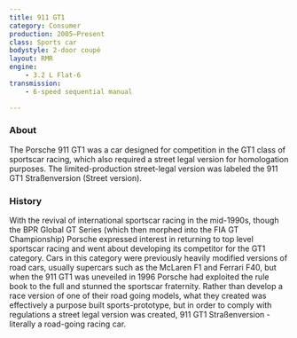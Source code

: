 ```yaml
---
title: 911 GT1
category: Consumer
production: 2005–Present
class: Sports car
bodystyle: 2-door coupé
layout: RMR
engine:
	- 3.2 L Flat-6
transmission:
	- 6-speed sequential manual

---
```


### About

The Porsche 911 GT1 was a car designed for competition in the GT1 class of sportscar racing, which also required a street legal version for homologation purposes. The limited-production street-legal version was labeled the 911 GT1 Straßenversion (Street version).

### History

With the revival of international sportscar racing in the mid-1990s, though the BPR Global GT Series (which then morphed into the FIA GT Championship) Porsche expressed interest in returning to top level sportscar racing and went about developing its competitor for the GT1 category. Cars in this category were previously heavily modified versions of road cars, usually supercars such as the McLaren F1 and Ferrari F40, but when the 911 GT1 was uneveiled in 1996 Porsche had exploited the rule book to the full and stunned the sportscar fraternity. Rather than develop a race version of one of their road going models, what they created was effectively a purpose built sports-prototype, but in order to comply with regulations a street legal version was created, 911 GT1 Straßenversion - literally a road-going racing car.
